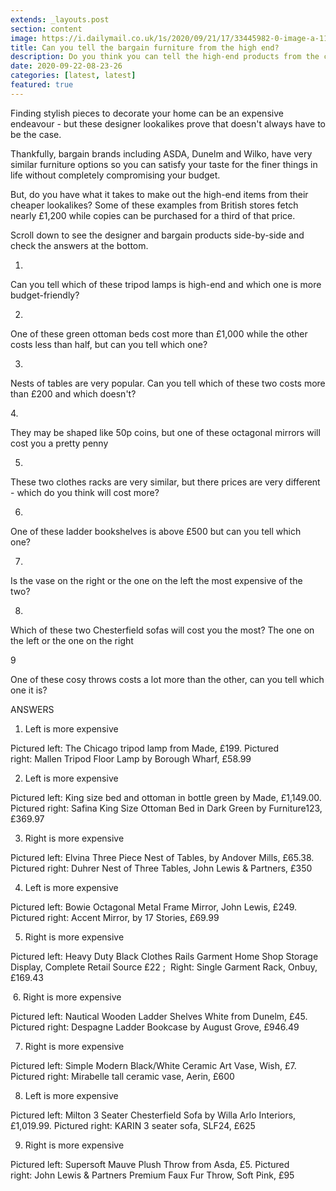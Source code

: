 ```yaml
---
extends: _layouts.post
section: content
image: https://i.dailymail.co.uk/1s/2020/09/21/17/33445982-0-image-a-115_1600705595918.jpg 
title: Can you tell the bargain furniture from the high end? 
description: Do you think you can tell the high-end products from the cheaper versions? Some of these examples from British stores fetch nearly £1,200 while copies can be purchased for a third of that price. 
date: 2020-09-22-08-23-26 
categories: [latest, latest] 
featured: true 
--- 
```

Finding stylish pieces to decorate your home can be an expensive endeavour - but these designer lookalikes prove that doesn't always have to be the case.

Thankfully, bargain brands including ASDA, Dunelm and Wilko, have very similar furniture options so you can satisfy your taste for the finer things in life without completely compromising your budget. 

But, do you have what it takes to make out the high-end items from their cheaper lookalikes? Some of these examples from British stores fetch nearly £1,200 while copies can be purchased for a third of that price. 

Scroll down to see the designer and bargain products side-by-side and check the answers at the bottom. 

1.

Can you tell which of these tripod lamps is high-end and which one is more budget-friendly?

2.

One of these green ottoman beds cost more than £1,000 while the other costs less than half, but can you tell which one?

3.

Nests of tables are very popular. Can you tell which of these two costs more than £200 and which doesn't?

4. 

They may be shaped like 50p coins, but one of these octagonal mirrors will cost you a pretty penny  

5.

These two clothes racks are very similar, but there prices are very different - which do you think will cost more? 

6.

One of these ladder bookshelves is above £500 but can you tell which one? 

7.

Is the vase on the right or the one on the left the most expensive of the two? 

8.

Which of these two Chesterfield sofas will cost you the most? The one on the left or the one on the right

9

One of these cosy throws costs a lot more than the other, can you tell which one it is?

ANSWERS 

1. Left is more expensive 

Pictured left: The Chicago tripod lamp from Made, £199. Pictured right: Mallen Tripod Floor Lamp by Borough Wharf, £58.99

2. Left is more expensive 

Pictured left: King size bed and ottoman in bottle green by Made, £1,149.00. Pictured right: Safina King Size Ottoman Bed in Dark Green by Furniture123, £369.97

3. Right is more expensive 

Pictured left: Elvina Three Piece Nest of Tables, by Andover Mills, £65.38. Pictured right: Duhrer Nest of Three Tables, John Lewis & Partners, £350

4. Left is more expensive  

Pictured left: Bowie Octagonal Metal Frame Mirror, John Lewis, £249. Pictured right: Accent Mirror, by 17 Stories, £69.99

5. Right is more expensive 

Pictured left: Heavy Duty Black Clothes Rails Garment Home Shop Storage Display, Complete Retail Source £22 ;  Right: Single Garment Rack, Onbuy, £169.43

 6. Right is more expensive 

Pictured left: Nautical Wooden Ladder Shelves White from Dunelm, £45. Pictured right: Despagne Ladder Bookcase by August Grove, £946.49

7. Right is more expensive  

Pictured left: Simple Modern Black/White Ceramic Art Vase, Wish, £7. Pictured right: Mirabelle tall ceramic vase, Aerin, £600

8. Left is more expensive 

Pictured left: Milton 3 Seater Chesterfield Sofa by Willa Arlo Interiors, £1,019.99. Pictured right: KARIN 3 seater sofa, SLF24, £625

9. Right is more expensive 

Pictured left: Supersoft Mauve Plush Throw from Asda, £5. Pictured right: John Lewis & Partners Premium Faux Fur Throw, Soft Pink, £95 


